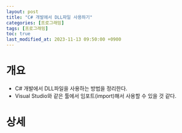 ```yaml
---
layout: post
title: "C# 개발에서 DLL파일 사용하기"
categories: [프로그래밍]
tags: [프로그래밍]
toc: true
last_modified_at: 2023-11-13 09:50:00 +0900
---
```


# 개요
- C# 개발에서 DLL파일을 사용하는 방법을 정리한다. 
- Visual Studio와 같은 툴에서 임포트(import)해서 사용할 수 있을 것 같다. 

# 상세 